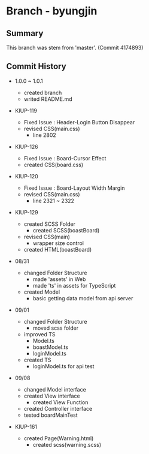 Branch - byungjin
===
Summary 
---
This branch was stem from 'master'. (Commit 4174893)
   
Commit History
---
+ 1.0.0 ~ 1.0.1
    + created branch
    + writed README.md

+ KIUP-119
    + Fixed Issue : Header-Login Button Disappear
    + revised CSS(main.css)
        + line 2802
   
+ KIUP-126
    + Fixed Issue : Board-Cursor Effect
    + created CSS(board.css)

+ KIUP-120
    + Fixed Issue : Board-Layout Width Margin
    + revised CSS(main.css)
        + line 2321 ~ 2322
   
+ KIUP-129
    + created SCSS Folder
        + created SCSS(boastBoard)
    + revised CSS(main)
        + wrapper size control
    + created HTML(boastBoard)
   
+ 08/31
    + changed Folder Structure
        + made 'assets' in Web
        + made 'ts' in assets for TypeScript
    + created Model
        + basic getting data model from api server   
   
+ 09/01
    + changed Folder Structure
        + moved scss folder
    + improved TS
        + Model.ts
        + boastModel.ts
        + loginModel.ts
    + created TS
        + loginModel.ts for api test
   
+ 09/08
    + changed Model interface
    + created View interface
        + created View Function
    + created Controller interface
    + tested boardMainTest

+ KIUP-161
    + created Page(Warning.html)
        + created scss(warning.scss)    